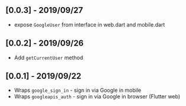 ## [0.0.3] - 2019/09/27
* expose `GoogleUser` from interface in web.dart and mobile.dart

## [0.0.2] - 2019/09/26
* Add `getCurrentUser` method

## [0.0.1] - 2019/09/22

* Wraps `google_sign_in` - sign in via Google in mobile
* Wraps `googleapis_auth` - sign in via Google in browser (Flutter web)